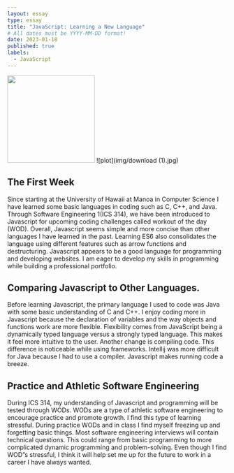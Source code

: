 ```yaml
---
layout: essay
type: essay
title: "JavaScript: Learning a New Language"
# All dates must be YYYY-MM-DD format!
date: 2023-01-18
published: true
labels:
  - JavaScript
---
```


<img width="200px" class="rounded float-start pe-4" src="...img/download (1).jpg">
![plot](img/download (1).jpg)

## The First Week

Since starting at the University of Hawaii at Manoa in Computer Science I have learned some basic languages in coding such as C, C++, and Java. Through Software Engineering 1(ICS 314), we have been introduced to Javascript for upcoming coding challenges called workout of the day (WOD). Overall, Javascript seems simple and more concise than other languages I have learned in the past. Learning ES6 also consolidates the language using different features such as arrow functions and destructuring. Javascript appears to be a good language for programming and developing websites. I am eager to develop my skills in programming while building a professional portfolio. 

## Comparing Javascript to Other Languages.

Before learning Javascript, the primary language I used to code was Java with some basic understanding of C and C++. I enjoy coding more in Javascript because the declaration of variables and the way objects and functions work are more flexible. Flexibility comes from JavaScript being a dynamically typed language versus a strongly typed language. This makes it feel more intuitive to the user. Another change is compiling code. This difference is noticeable while using frameworks. Intellij was more difficult for Java because I had to use a compiler. Javascript makes running code a breeze.

## Practice and Athletic Software Engineering

During ICS 314, my understanding of Javascript and programming will be tested through WODs. WODs are a type of athletic software engineering to encourage practice and promote growth. I find this type of learning stressful. During practice WODs and in class I find myself freezing up and forgetting basic things. Most software engineering interviews will contain technical questions. This could range from basic programming to more complicated dynamic programming and problem-solving. Even though I find WOD”s stressful, I think it will help set me up for the future to work in a career I have always wanted. 
